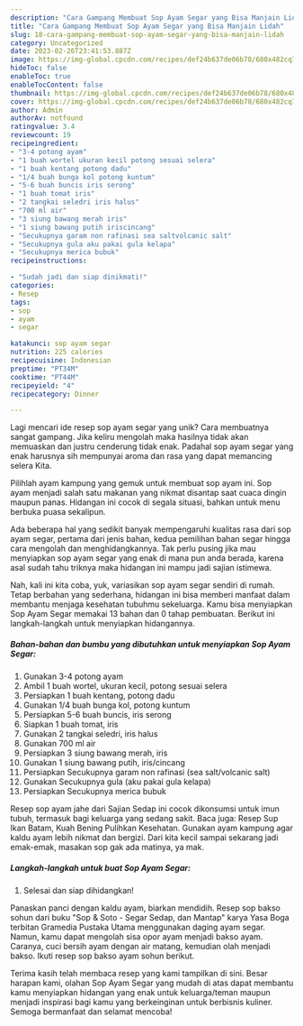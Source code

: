 ```yaml
---
description: "Cara Gampang Membuat Sop Ayam Segar yang Bisa Manjain Lidah"
title: "Cara Gampang Membuat Sop Ayam Segar yang Bisa Manjain Lidah"
slug: 18-cara-gampang-membuat-sop-ayam-segar-yang-bisa-manjain-lidah
category: Uncategorized
date: 2023-02-26T23:41:53.887Z
image: https://img-global.cpcdn.com/recipes/def24b637de06b78/680x482cq70/sop-ayam-segar-foto-resep-utama.jpg
hideToc: false
enableToc: true
enableTocContent: false
thumbnail: https://img-global.cpcdn.com/recipes/def24b637de06b78/680x482cq70/sop-ayam-segar-foto-resep-utama.jpg
cover: https://img-global.cpcdn.com/recipes/def24b637de06b78/680x482cq70/sop-ayam-segar-foto-resep-utama.jpg
author: Admin
authorAv: notfound
ratingvalue: 3.4
reviewcount: 19
recipeingredient:
- "3-4 potong ayam"
- "1 buah wortel ukuran kecil potong sesuai selera"
- "1 buah kentang potong dadu"
- "1/4 buah bunga kol potong kuntum"
- "5-6 buah buncis iris serong"
- "1 buah tomat iris"
- "2 tangkai seledri iris halus"
- "700 ml air"
- "3 siung bawang merah iris"
- "1 siung bawang putih iriscincang"
- "Secukupnya garam non rafinasi sea saltvolcanic salt"
- "Secukupnya gula aku pakai gula kelapa"
- "Secukupnya merica bubuk"
recipeinstructions:

- "Sudah jadi dan siap dinikmati!"
categories:
- Resep
tags:
- sop
- ayam
- segar

katakunci: sop ayam segar 
nutrition: 225 calories
recipecuisine: Indonesian
preptime: "PT34M"
cooktime: "PT44M"
recipeyield: "4"
recipecategory: Dinner

---
```





Lagi mencari ide resep sop ayam segar yang unik? Cara membuatnya sangat gampang. Jika keliru mengolah maka hasilnya tidak akan memuaskan dan justru cenderung tidak enak. Padahal sop ayam segar yang enak harusnya sih mempunyai aroma dan rasa yang dapat memancing selera Kita.





Pilihlah ayam kampung yang gemuk untuk membuat sop ayam ini. Sop ayam menjadi salah satu makanan yang nikmat disantap saat cuaca dingin maupun panas. Hidangan ini cocok di segala situasi, bahkan untuk menu berbuka puasa sekalipun.

Ada beberapa hal yang sedikit banyak mempengaruhi kualitas rasa dari sop ayam segar, pertama dari jenis bahan, kedua pemilihan bahan segar hingga cara mengolah dan menghidangkannya. Tak perlu pusing jika mau menyiapkan sop ayam segar yang enak di mana pun anda berada, karena asal sudah tahu triknya maka hidangan ini mampu jadi sajian istimewa.






Nah, kali ini kita coba, yuk, variasikan sop ayam segar sendiri di rumah. Tetap berbahan yang sederhana, hidangan ini bisa memberi manfaat dalam membantu menjaga kesehatan tubuhmu sekeluarga. Kamu bisa menyiapkan Sop Ayam Segar memakai 13 bahan dan 0 tahap pembuatan. Berikut ini langkah-langkah untuk menyiapkan hidangannya.

<!--inarticleads1-->

##### Bahan-bahan dan bumbu yang dibutuhkan untuk menyiapkan Sop Ayam Segar:

1. Gunakan 3-4 potong ayam
1. Ambil 1 buah wortel, ukuran kecil, potong sesuai selera
1. Persiapkan 1 buah kentang, potong dadu
1. Gunakan 1/4 buah bunga kol, potong kuntum
1. Persiapkan 5-6 buah buncis, iris serong
1. Siapkan 1 buah tomat, iris
1. Gunakan 2 tangkai seledri, iris halus
1. Gunakan 700 ml air
1. Persiapkan 3 siung bawang merah, iris
1. Gunakan 1 siung bawang putih, iris/cincang
1. Persiapkan Secukupnya garam non rafinasi (sea salt/volcanic salt)
1. Gunakan Secukupnya gula (aku pakai gula kelapa)
1. Persiapkan Secukupnya merica bubuk


Resep sop ayam jahe dari Sajian Sedap ini cocok dikonsumsi untuk imun tubuh, termasuk bagi keluarga yang sedang sakit. Baca juga: Resep Sup Ikan Batam, Kuah Bening Pulihkan Kesehatan. Gunakan ayam kampung agar kaldu ayam lebih nikmat dan bergizi. Dari kita kecil sampai sekarang jadi emak-emak, masakan sop gak ada matinya, ya mak. 

<!--inarticleads2-->

##### Langkah-langkah untuk buat Sop Ayam Segar:


1. Selesai dan siap dihidangkan!

Panaskan panci dengan kaldu ayam, biarkan mendidih. Resep sop bakso sohun dari buku &#34;Sop &amp; Soto - Segar Sedap, dan Mantap&#34; karya Yasa Boga terbitan Gramedia Pustaka Utama menggunakan daging ayam segar. Namun, kamu dapat mengolah sisa opor ayam menjadi bakso ayam. Caranya, cuci bersih ayam dengan air matang, kemudian olah menjadi bakso. Ikuti resep sop bakso ayam sohun berikut. 

Terima kasih telah membaca resep yang kami tampilkan di sini. Besar harapan kami, olahan Sop Ayam Segar yang mudah di atas dapat membantu kamu menyiapkan hidangan yang enak untuk keluarga/teman maupun menjadi inspirasi bagi kamu yang berkeinginan untuk berbisnis kuliner. Semoga bermanfaat dan selamat mencoba!
